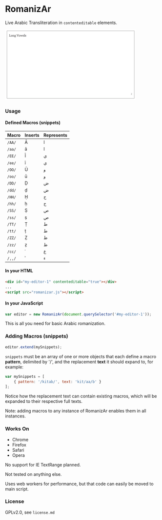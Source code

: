 # RomanizAr

Live Arabic Transliteration in <code>contenteditable</code> elements.

![screenshot](screenshot.gif "screenshot")

### Usage

#### Defined Macros (snippets)

| Macro | Inserts | Represents |
--------|---------|-------------
| <code>/AA/</code> | &#256; | ا |
| <code>/aa/</code> | &#257; | ا |
| <code>/EE/</code> | &#298; | ي |
| <code>/ee/</code> | &#299; | ي |
| <code>/OO/</code> | &#362; | و |
| <code>/oo/</code> | &#363; | و |
| <code>/DD/</code> | &#7692; | ض |
| <code>/dd/</code> | &#7693; | ض |
| <code>/HH/</code> | &#7716; | ح |
| <code>/hh/</code> | &#7717; | ح |
| <code>/SS/</code> | &#7778; | ص |
| <code>/ss/</code> | &#7779; | ص |
| <code>/TT/</code> | &#7788; | ط |
| <code>/tt/</code> | &#7789; | ط |
| <code>/ZZ/</code> | &#7826; | ظ |
| <code>/zz/</code> | &#7827; | ظ |
| <code>/cc/</code> | &#703; | ع |
| <code>/,,/</code> | &#702; | ء |

#### In your HTML

```HTML
<div id="my-editor-1" contenteditable="true"></div>
...
<script src="romanizar.js"></script>
```

#### In your JavaScript

```JavaScript
var editor = new RomanizAr(document.querySelector('#my-editor-1'));
```

This is all you need for basic Arabic romanization.

### Adding Macros (snippets)

```JavaScript
editor.extend(mySnippets);
```

<code>snippets</code> must be an array of one or more objects that each define a macro __pattern__, delimited by '/', and the replacement __text__ it should expand to, for example:

```JavaScript
var mySnippets = [
    { pattern: '/kitab/', text: 'kit/aa/b' }
];
```

Notice how the replacement text can contain existing macros, which will be expanded to their respective full texts.

Note: adding macros to any instance of RomanizAr enables them in all instances. 

### Works On

- Chrome
- Firefox
- Safari
- Opera

No support for IE TextRange planned.

Not tested on anything else.

Uses web workers for performance, but that code can easily be moved to main script.

### License

GPLv2.0, see ```license.md```